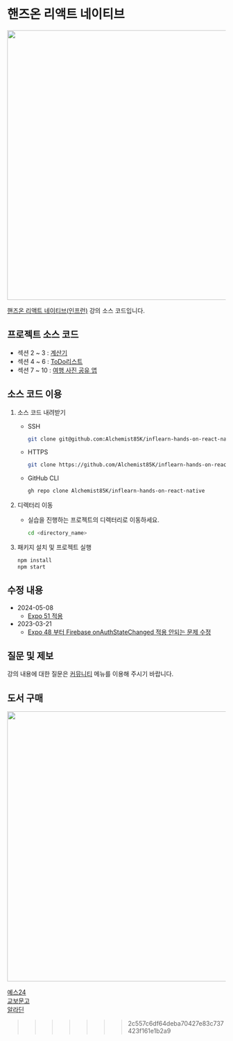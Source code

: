 # 핸즈온 리액트 네이티브

<img src="https://user-images.githubusercontent.com/6028833/206265521-6a7ab398-ff55-40a2-9aff-a5f1025272cd.png" width="620">

[핸즈온 리액트 네이티브(인프런)](https://bit.ly/my-first-rn-inflearn) 강의 소스 코드입니다.

## 프로젝트 소스 코드

- 섹션 2 ~ 3 : [계산기](https://github.com/Alchemist85K/inflearn-hands-on-react-native/tree/main/rn-calc)
- 섹션 4 ~ 6 : [ToDo리스트](https://github.com/Alchemist85K/inflearn-hands-on-react-native/tree/main/rn-todo)
- 섹션 7 ~ 10 : [여행 사진 공유 앱](https://github.com/Alchemist85K/inflearn-hands-on-react-native/tree/main/rn-photo)

## 소스 코드 이용

1. 소스 코드 내려받기

   - SSH

     ```bash
     git clone git@github.com:Alchemist85K/inflearn-hands-on-react-native.git
     ```

   - HTTPS

     ```bash
     git clone https://github.com/Alchemist85K/inflearn-hands-on-react-native.git
     ```

   - GitHub CLI

     ```bash
     gh repo clone Alchemist85K/inflearn-hands-on-react-native
     ```

2. 디렉터리 이동

   - 실습을 진행하는 프로젝트의 디렉터리로 이동하세요.

     ```bash
     cd <directory_name>
     ```

3. 패키지 설치 및 프로젝트 실행

   ```bash
   npm install
   npm start
   ```

## 수정 내용

- 2024-05-08
  - [Expo 51 적용](https://github.com/Alchemist85K/inflearn-hands-on-react-native/commit/a69b7cf)
- 2023-03-21
  - [Expo 48 부터 Firebase onAuthStateChanged 적용 안되는 문제 수정](https://github.com/Alchemist85K/inflearn-hands-on-react-native/commit/790f232)

## 질문 및 제보

강의 내용에 대한 질문은 [커뮤니티](https://www.inflearn.com/course/%ED%95%B8%EC%A6%88%EC%98%A8-%EB%A6%AC%EC%95%A1%ED%8A%B8-%EB%84%A4%EC%9D%B4%ED%8B%B0%EB%B8%8C/community?type=question) 메뉴를 이용해 주시기 바랍니다.

## 도서 구매

<img src="https://user-images.githubusercontent.com/6028833/206263384-f9c9fa49-719c-48c7-a678-8853755fdea9.png" width="620.8">

[예스24](http://www.yes24.com/Product/Goods/115221542)  
[교보문고](https://product.kyobobook.co.kr/detail/S000200202387)  
[알라딘](https://www.aladin.co.kr/shop/wproduct.aspx?ItemId=304406920)

> > > > > > > 2c557c6df64deba70427e83c737423f161e1b2a9
